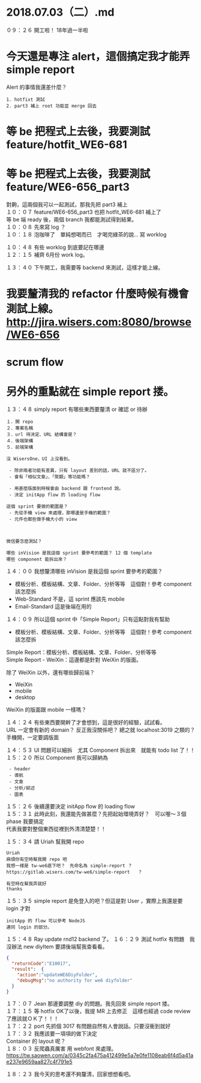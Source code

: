 # 2018.07.03（二）.md

０９：２６ 開工啦！ 18年過一半啦  
# 今天還是專注 alert，這個搞定我才能弄 simple report  
Alert 的事情我還差什麼？  
```
1. hotfixt 測試
2. part3 補上 root 功能並 merge 回去
```
# 等 be 把程式上去後，我要測試 feature/hotfit_WE6-681
# 等 be 把程式上去後，我要測試 feature/WE6-656_part3

對齁，這兩個我可以一起測試，那我先把 part3 補上  
１０：０７ feature/WE6-656_part3 也把 hotfit_WE6-681 補上了  
等 be 端 ready 後，兩個 branch 我都能測試得到結果。  
１０：０８ 先來寫 log ？  
１０：１８ 泡咖啡了　單純想喝而已　才喝完綠茶的說... 寫 worklog   

１０：４８ 有些 worklog 到底要記在哪邊  
１２：１５ 補齊 6月份 work log。  

１３：４０ 下午開工，我需要等 backend 來測試，這樣才能上線。  

# 我要釐清我的 refactor 什麼時候有機會測試上線。 http://jira.wisers.com:8080/browse/WE6-656
# scrum flow
# 另外的重點就在 simple report 搂。

１３：４８ simply report 有哪些東西要釐清 or 確認 or 待辦  
```
１．開 repo
２．專案名稱
３．url 待決定、URL 結構會是？
４．後端架構
５．前端架構

沒 WisersOne，UI 上沒看到。

 - 除非兩者功能有差異，只有 layout 差別的話，URL 就不區分了。
 - 會有「相似文章」、「聚纇」等功能嗎？

 - 用甚麼版面到時候會由 backend 跟 frontend 說。
 - 決定 initApp flow 的 loading flow

這個 sprint 要做的範圍是？
 - 先從手機 view 來處理，那哪邊是手機的範圍？
 - 元件也都些做手機大小的 view



微信要怎麼測試？

哪些 inVision 是我這個 sprint 要參考的範圍？ 12 個 template
哪些 component 能拆出來？

```

１４：００ 我想釐清哪些 inVision 是我這個 sprint 要參考的範圍？  
 - 模板分析、模板結構、文章、Folder、分析等等　這個對！參考 component 該怎麼拆  
 - Web-Standard 不是，這 sprint 應該先 mobile
 - Email-Standard 這是後端在用的
 
１４：０９ 所以這個 sprint 中「Simple Report」只有這點對我有幫助  
 - 模板分析、模板結構、文章、Folder、分析等等　這個對！參考 component 該怎麼拆

Simple Report：模板分析、模板結構、文章、Folder、分析等等  
Simple Report - WeiXin：這邊都是針對 WeiXin 的版面。  

除了 WeiXin 以外，還有哪些歸前端？  
 - WeiXin
 - mobile
 - desktop

WeiXin 的版面跟 mobile 一樣嗎？  

１４：２４ 有些東西要開幹了才會想到，這是很好的經驗，試試看。  
URL 一定會有新的 domain？ 反正我沒關係吧？ 總之就 localhost:3019 之類的？  
手機開，一定要調版面  

１４：５３ UI 問題可以細拆　尤其 Component 拆出來　就能有 todo list 了！！  
１５：２０ 所以 Component 我可以歸納為  
```
 - header
 - 導航
 - 文章
 - 分析/綜述
 - 圖表
```
１５：２６ 後續還要決定 initApp flow 的 loading flow  
１５：３１ 此時此刻，我還能先做甚麼？先把起始環境弄好？　可以喔～３個 phase 我要搞定  
代表我要對整個東西從裡到外清清楚楚！！  

１５：３４ 請 Uriah 幫我開 repo  
```
Uriah
麻煩你有空時幫我開 repo 吧
我想一樣是 tw-we6底下吧？　先命名為 simple-report ？
https://gitlab.wisers.com/tw-we6/simple-report   ？

有空時在幫我弄就好
thanks
```

１５：３５ simple report 是免登入的吧？但這是對 User ，實際上我還是要 login 才對
```
initApp 的 flow 可以參考 NodeJS
連同 login 的部分。
```

１５：４８ Ray update rnd12 backend 了。
１６：２９ 測試 hotfix 有問題　我沒辦法 new diyItem 要請後端幫我查看看。
```json
{
  "returnCode":"E10017",
  "result":  {
    "action":"updateWE6DiyFolder",
    "debugMsg":"no authority for we6 diyfolder"
  }
}
```
１７：０７ Jean 那邊要調整 diy 的問題。我先回來 simple report 搂。  
１７：１５ 等 hotfix OK了以後，我提 MR 上去修正　這樣也經過 code review 了應該就ＯＫ了！！！  
１７：２２ port 先抓個 3017 有問題自然有人會說話。只要沒衝到就好  
１７：３２ 我應該要一項項的做下決定  
Container 的 layout 呢？  
１８：０３ 反爬蟲真厲害 用 webfont 來處理。  
https://tw.saowen.com/a/0345c2fa475a412499e5a7e0fe1108eab6f4d5a41ae237e9659aa827c4f791e5  

１８：２３ 我今天的思考還不夠釐清，回家想想看吧。  
